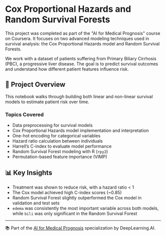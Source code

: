 # Cox Proportional Hazards and Random Survival Forests

This project was completed as part of the "AI for Medical Prognosis" course on Coursera. It focuses on two advanced modeling techniques used in survival analysis: the Cox Proportional Hazards model and Random Survival Forests.

We work with a dataset of patients suffering from Primary Biliary Cirrhosis (PBC), a progressive liver disease. The goal is to predict survival outcomes and understand how different patient features influence risk.

## 📘 Project Overview

This notebook walks through building both linear and non-linear survival models to estimate patient risk over time.

### Topics Covered

- Data preprocessing for survival models
- Cox Proportional Hazards model implementation and interpretation
- One-hot encoding for categorical variables
- Hazard ratio calculation between individuals
- Harrell’s C-index to evaluate model performance
- Random Survival Forest modeling with R (`rpy2`)
- Permutation-based feature importance (VIMP)

## 📊 Key Insights

- Treatment was shown to reduce risk, with a hazard ratio < 1
- The Cox model achieved high C-index scores (~0.85)
- Random Survival Forest slightly outperformed the Cox model in validation and test sets
- `edema` was consistently the most important variable across both models, while `bili` was only significant in the Random Survival Forest

---

📚 Part of the [AI for Medical Prognosis](https://www.coursera.org/learn/ai-for-medical-prognosis) specialization by DeepLearning.AI.
